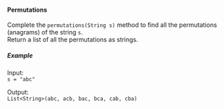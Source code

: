#### Permutations

Complete the `permutations(String s)` method to find all the permutations (anagrams) of the string `s`.  
Return a list of all the permutations as strings.

##### Example

Input:  
`s = "abc"`  

Output:  
`List<String>(abc, acb, bac, bca, cab, cba)`